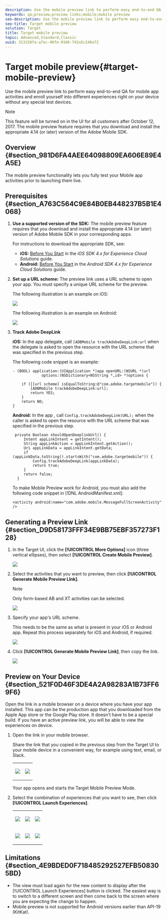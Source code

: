 ```yaml
---
description: Use the mobile preview link to perform easy end-to-end QA for mobile app activities and enroll yourself into different experiences right on your device without any special test devices.
keywords: qa;preview;preview links;mobile;mobile preview
seo-description: Use the mobile preview link to perform easy end-to-end QA for mobile app activities and enroll yourself into different experiences right on your device without any special test devices.
seo-title: Target mobile preview
solution: Target
title: Target mobile preview
topic: Advanced,Standard,Classic
uuid: 313150fa-a7ec-46fe-9166-742a5c246a72
---
```


# Target mobile preview{#target-mobile-preview}

Use the mobile preview link to perform easy end-to-end QA for mobile app activities and enroll yourself into different experiences right on your device without any special test devices.

>[!NOTE]
>
>This feature will be turned on in the UI for all customers after October 12, 2017. The mobile preview feature requires that you download and install the appropriate 4.14 (or later) version of the Adobe Mobile SDK.

## Overview {#section_981D6FA4AEE64098809EA606E89E4A5E}

The mobile preview functionality lets you fully test your Mobile app activities prior to launching them live.

## Prerequisites {#section_A763C564C9E84B0EB448237B5B1E4068}

1. **Use a supported version of the SDK:** The mobile preview feature requires that you download and install the appropriate 4.14 (or later) version of Adobe Mobile SDK in your corresponding apps.

   For instructions to download the appropriate SDK, see:

    * **iOS:** [Before You Start](https://marketing.adobe.com/resources/help/en_US/mobile/ios/requirements.html) in the *iOS SDK 4.x for Experience Cloud Solutions* guide. 
    * **Android:** [Before You Start](https://marketing.adobe.com/resources/help/en_US/mobile/android/requirements.html) in the *Android SDK 4.x for Experience Cloud Solutions* guide.

1. **Set up a URL scheme:** The preview link uses a URL scheme to open your app. You must specify a unique URL scheme for the preview.

   The following illustration is an example on iOS:

   ![](assets/mobile-preview-url-scheme-ios.png)

   The following illustration is an example on Android:

   ![](assets/Android_Deeplink.png)

1. **Track Adobe DeepLink**

   **iOS:** In the app delegate, call `[ADBMobile trackAdobeDeepLink:url` when the delegate is asked to open the resource with the URL scheme that was specified in the previous step.

   The following code snippet is an example:

   ```
   - (BOOL) application:(UIApplication *)app openURL:(NSURL *)url 
                options:(NSDictionary<NSString *,id> *)options { 
    
       if ([[url scheme] isEqualToString:@"com.adobe.targetmobile"]) { 
           [ADBMobile trackAdobeDeepLink:url]; 
           return YES; 
       } 
       return NO; 
   } 
   
   ```

   **Android:** In the app , call `Config.trackAdobeDeepLink(URL);` when the caller is asked to open the resource with the URL scheme that was specified in the previous step.

   ```
    private Boolean shouldOpenDeeplinkUrl() { 
        Intent appLinkIntent = getIntent(); 
        String appLinkAction = appLinkIntent.getAction(); 
        Uri appLinkData = appLinkIntent.getData; 
        if (appLinkData.toString().startsWith("com.adobe.targetmobile")) { 
            Config.trackAdobeDeepLink(appLinkData); 
            return true; 
        } 
        return false; 
     }
   ```

   To make Mobile Preview work for Android, you must also add the following code snippet in [!DNL AndroidManifest.xml]:

   ```
   <activity android:name="com.adobe.mobile.MessageFullScreenActivity" />
   ```

## Generating a Preview Link {#section_D9D58173FFF34E9BB75EBF357273F128}

1. In the Target UI, click the **[!UICONTROL More Options]** icon (three vertical ellipses), then select **[!UICONTROL Create Mobile Preview]**.

   ![](assets/mobile-preview-create.png)

1. Select the activities that you want to preview, then click **[!UICONTROL Generate Mobile Preview LInk]**.

   >[!NOTE]
   >
   >Only form-based AB and XT activities can be selected.

   ![](assets/mobile-preview-select-activities.png)

1. Specify your app's URL scheme.

   This needs to be the same as what is present in your iOS or Android app. Repeat this process separately for iOS and Android, if required.

   ![](assets/mobile-preview-enter-url-scheme.png)

1. Click **[!UICONTROL Generate Mobile Preview Link]**, then copy the link.

   ![](assets/mobile-preview-generate-and-copy.png)

## Preview on Your Device {#section_521F0D46F3DE4A2A98283A1B73FF69F6}

Open the link in a mobile browser on a device where you have your app installed. This app can be the production app that you downloaded from the Apple App store or the Google Play store. It doesn't have to be a special build. If you have an active preview link, you will be able to view the experiences on device.

1. Open the link in your mobile browser.

    Share the link that you copied in the previous step from the Target UI to your mobile device in a convenient way, for example using text, email, or Slack.

    <table id="table_F853E79832954A87850BDDAF36D88A7F"> 
    <tbody> 
    <tr> 
    <td colname="col1"> <p> <img src="assets/mobile-preview-open-deeplink.png" /> </p> </td> 
    <td colname="col2"> <p> <img src="assets/mobile-preview-open-app.png" /> </p> </td> 
    </tr> 
    </tbody> 
    </table>

    Your app opens and starts the Target Mobile Preview Mode. 

1. Select the combination of experiences that you want to see, then click **[!UICONTROL Launch Experiences]**.

    <table id="table_6123AAE2EE9D426CA477BD71B4361489"> 
    <tbody> 
    <tr> 
    <td colname="col1"> <p> <img src="assets/mobile-preview-experience-selection-1.png" id="image_C9AA4C0525A449AA91A253BDD177A1DC" /> </p> </td> 
    <td colname="col2"> <p> <img src="assets/mobile-preview-experience-result-1-france.png" /> </p> </td> 
    <td colname="col3"> <p> <img src="assets/mobile-preview-experience-result-1-shipfree.png" /> </p> </td> 
    </tr> 
    <tr> 
    <td colname="col1"> <p> <img src="assets/mobile-preview-experience-selection-2.png" /> </p> </td> 
    <td colname="col2"> <p> <img src="assets/mobile-preview-experience-result-2-aus.png" /> </p> </td> 
    <td colname="col3"> <p> <img src="assets/mobile-preview-experience-result-2-10off.png" /> </p> </td> 
    </tr> 
    </tbody> 
    </table>

## Limitations {#section_4E9BDED0F718485292527EFB508305BD}

* The view must load again for the new content to display after the [!UICONTROL Launch Experiences] button is clicked. The easiest way is to switch to a different screen and then come back to the screen where you are expecting the change to happen. 
* Mobile preview is not supported for Android versions earlier than API-19 (KitKat).